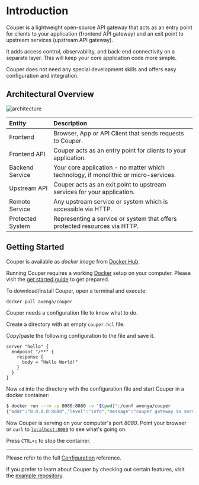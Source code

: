 # Introduction

Couper is a lightweight open-source API gateway that acts as an entry point for
clients to your application (frontend API gateway) and an exit point to upstream
services (upstream API gateway).

It adds access control, observability, and back-end connectivity on a separate layer.
This will keep your core application code more simple.

Couper does not need any special development skills and offers easy configuration
and integration.

## Architectural Overview

![architecture](./img/architecture.png)

| Entity           | Description                                                                          |
| :--------------- | :----------------------------------------------------------------------------------- |
| Frontend         | Browser, App or API Client that sends requests to Couper.                            |
| Frontend API     | Couper acts as an entry point for clients to your application.                       |
| Backend Service  | Your core application - no matter which technology, if monolithic or micro-services. |
| Upstream API     | Couper acts as an exit point to upstream services for your application.              |
| Remote Service   | Any upstream service or system which is accessible via HTTP.                         |
| Protected System | Representing a service or system that offers protected resources via HTTP.           |

## Getting Started

Couper is available as _docker image_ from [Docker Hub](https://hub.docker.com/r/avenga/couper).

Running Couper requires a working [Docker](https://www.docker.com/) setup on your
computer. Please visit the [get started guide](https://docs.docker.com/get-started/)
to get prepared.

To download/install Couper, open a terminal and execute:

```sh
docker pull avenga/couper
```

Couper needs a configuration file to know what to do.

Create a directory with an empty `couper.hcl` file.

Copy/paste the following configuration to the file and save it.

```hcl
server "hello" {
  endpoint "/**" {
    response {
      body = "Hello World!"
    }
  }
}
```

Now `cd` into the directory with the configuration file and start Couper in a docker
container:

```sh
$ docker run --rm -p 8080:8080 -v "$(pwd)":/conf avenga/couper
{"addr":"0.0.0.0:8080","level":"info","message":"couper gateway is serving","timestamp":"2020-08-27T16:39:18Z","type":"couper"}
```

Now Couper is serving on your computer's port _8080_. Point your
browser or `curl` to [`localhost:8080`](http://localhost:8080/) to see what's going on.

Press `CTRL+c` to stop the container.

-----

Please refer to the full [Configuration](reference/README.md) reference.

If you prefer to learn about Couper by checking out certain features, visit the
[example repository](https://github.com/avenga/couper-examples).
